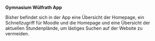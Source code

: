 **Gymnasium Wülfrath App**

Bisher befindet sich in der App eine Übersicht der Homepage, ein Schnellzugriff für Moodle und die Homepage und eine
Übersicht der aktuellen Stundenplände, um lästiges Suchen auf der Website zu vermeiden.
